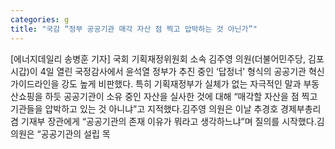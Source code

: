 ```yaml
---
categories: g
title: "국감 “정부 공공기관 매각 자산 점 찍고 압박하는 것 아닌가”"
---
```

[에너지데일리 송병훈 기자] 국회 기획재정위원회 소속 김주영 의원(더불어민주당, 김포시갑)이 4일 열린 국정감사에서 윤석열 정부가 추진 중인 ‘답정너’ 형식의 공공기관 혁신가이드라인을 강도 높게 비판했다. 특히 기획재정부가 실체가 없는 자극적인 말과 부동산쇼핑을 하듯 공공기관이 소유 중인 자산을 실사한 것에 대해 “매각할 자산을 점 찍고 기관들을 압박하고 있는 것 아니냐”고 지적했다.김주영 의원은 이날 추경호 경제부총리 겸 기재부 장관에게 “공공기관의 존재 이유가 뭐라고 생각하느냐”며 질의를 시작했다.김 의원은 “공공기관의 설립 목
